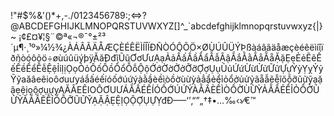 !"#$%&'()*+,-./0123456789:;<=>?@ABCDEFGHIJKLMNOPQRSTUVWXYZ[\]^_`abcdefghijklmnopqrstuvwxyz{|}~ ¡¢£¤¥¦§¨©ª«¬®¯°±²³´µ¶·¸¹º»¼½¾¿ÀÁÂÃÄÅÆÇÈÉÊËÌÍÎÏÐÑÒÓÔÕÖ×ØÙÚÛÜÝÞßàáâãäåæçèéêëìíîïðñòóôõö÷øùúûüýþÿĂăĐđĩŨũƠơƯưẠạẢảẤấẦầẨẩẪẫẬậẮắẰằẲẳẴẵẶặẸẹẺẻẼẽẾếỀềỂểỄễỆệỈỉỊịỌọỎỏỐốỒồỔổỖỗỘộỚớỜờỞởỠỡỢợỤụỦủỨứỪừỬửỮữỰựỲỳỴỵỶỷỸỹaăâeêioôơuưyáắấéếíóốớúứýàằầèềìòồờùừỳảẳẩẻểỉỏổởủửỷãẵẫẽễĩõỗỡũữỹạặậẹệịọộợụựỵAĂÂEÊIOÔƠUƯÁẮẤÉẾÍÓỐỚÚỨÝÀẰẦÈỀÌÒỒỜÙỪỲẢẲẨẺỂỈỎỔỞỦỬỶÃẴẪẼỄỈÕỖỠŨỮỸẠẶẬẸỆỊỌỘỢỤỰỴđĐ–—‘’‚“”„†‡•…‰‹›⁄€™
